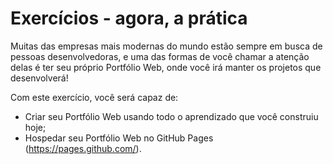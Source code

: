 # Exercícios - agora, a prática

Muitas das empresas mais modernas do mundo estão sempre em busca de pessoas desenvolvedoras, e uma das formas de você chamar a atenção delas é ter seu próprio Portfólio Web, onde você irá manter os projetos que desenvolverá!

Com este exercício, você será capaz de:

- Criar seu Portfólio Web usando todo o aprendizado que você construiu hoje;
- Hospedar seu Portfólio Web no GitHub Pages (https://pages.github.com/).

